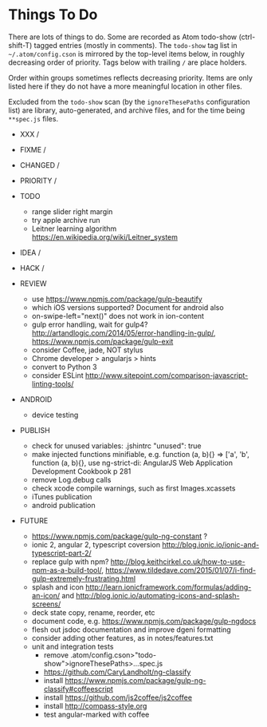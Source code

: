 Things To Do
============

There are lots of things to do. Some are recorded as Atom todo-show (ctrl-shift-T) tagged entries (mostly in comments). The `todo-show` tag list in `~/.atom/config.cson` is mirrored by the top-level items below, in roughly decreasing order of priority. Tags below with trailing `/` are place holders. 

Order within groups sometimes reflects decreasing priority. Items are only listed here if they do not have a more meaningful location in other files. 

Excluded from the `todo-show` scan (by the `ignoreThesePaths` configuration list) are library, auto-generated, and archive files, and for the time being `**spec.js` files.

- XXX /

- FIXME /

- CHANGED /

- PRIORITY /

- TODO
  - range slider right margin
  - try apple archive run
  - Leitner learning algorithm https://en.wikipedia.org/wiki/Leitner_system

- IDEA /

- HACK /

- REVIEW
  - use https://www.npmjs.com/package/gulp-beautify
  - which iOS versions supported? Document for android also
  - on-swipe-left="next()" does not work in ion-content
  - gulp error handling, wait for gulp4? http://artandlogic.com/2014/05/error-handling-in-gulp/, https://www.npmjs.com/package/gulp-exit
  - consider Coffee, jade, NOT stylus
  - Chrome developer > angularjs > hints
  - convert to Python 3
  - consider ESLint http://www.sitepoint.com/comparison-javascript-linting-tools/
  
- ANDROID
  - device testing

- PUBLISH
  - check for unused variables: .jshintrc "unused": true
  - make injected functions minifiable, e.g. function (a, b){} => ['a', 'b', function (a, b){}, use ng-strict-di: AngularJS Web Application Development Cookbook p 281
  - remove Log.debug calls
  - check xcode compile warnings, such as first Images.xcassets
  - iTunes publication
  - android publication

- FUTURE
  - https://www.npmjs.com/package/gulp-ng-constant ?
  - ionic 2, angular 2, typescript coversion http://blog.ionic.io/ionic-and-typescript-part-2/
  - replace gulp with npm? http://blog.keithcirkel.co.uk/how-to-use-npm-as-a-build-tool/, https://www.tildedave.com/2015/01/07/i-find-gulp-extremely-frustrating.html
  - splash and icon http://learn.ionicframework.com/formulas/adding-an-icon/ and  http://blog.ionic.io/automating-icons-and-splash-screens/ 
  - deck state copy, rename, reorder, etc
  - document code, e.g. https://www.npmjs.com/package/gulp-ngdocs
  - flesh out jsdoc documentation and improve dgeni formatting
  - consider adding other features, as in notes/features.txt
  - unit and integration tests
    - remove .atom/config.cson>"todo-show">ignoreThesePaths>...spec.js
    - https://github.com/CaryLandholt/ng-classify
    - install https://www.npmjs.com/package/gulp-ng-classify#coffeescript
    - install https://github.com/js2coffee/js2coffee
    - install http://compass-style.org
    - test angular-marked with coffee
